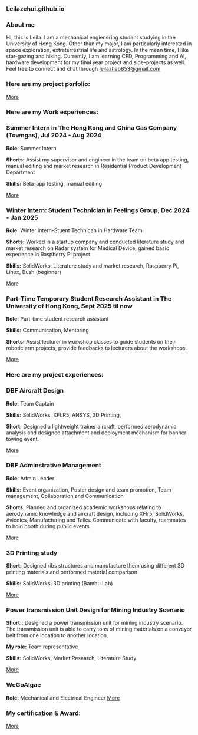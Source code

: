 ### Leilazehui.github.io

### About me

Hi, this is Leila. I am a mechanical engienering student studying in the University of Hong Kong. Other than my major, I am particularly interested in space exploration, extraterrestrial life and astrology. In the mean time, I like star-gazing and hiking. Currently, I am learning CFD, Programming and AI, hardware development for my final year project and side-projects as well. Feel free to connect and chat through leilazhao853@gmail.com
### Here are my project porfolio:

[More](https://github.com/Leilazehui/Leilazehui.github.io/blob/main/Assets/Project_porfolio_Zhao%20Zehui.pdf)

### Here are my Work experiences:
### Summer Intern in The Hong Kong and China Gas Company (Towngas), Jul 2024 - Aug 2024
**Role:** Summer Intern

**Shorts:** Assist my supervisor and engineer in the team on beta app testing, manual editing and market research in Residential Product Development Department

**Skills:** Beta-app testing, manual editing

[More](https://github.com/Leilazehui/Leilazehui.github.io/blob/main/Work/towngas_intern.md)


### Winter Intern: Student Technician in Feelings Group, Dec 2024 - Jan 2025 
**Role:** Winter intern-Stuent Technican in Hardware Team

**Shorts:** Worked in a startup company and conducted literature study and market research on Radar system for Medical Device, gained basic experience in Raspberry Pi project

**Skills:** SolidWorks, Literature study and market research, Raspberry Pi, Linux, Bush (beginner)

[More](https://github.com/Leilazehui/Leilazehui.github.io/blob/main/Work/Student_Technician_Feelings_Group.md)


### Part-Time Temporary Student Research Assistant in The University of Hong Kong, Sept 2025 til now
**Role:** Part-time student research assistant 

**Skills:** Communication, Mentoring

**Shorts:** Assist lecturer in workshop classes to guide students on their robotic arm projects, provide feedbacks to lecturers about the workshops. 

[More](https://github.com/Leilazehui/Leilazehui.github.io/blob/main/Work/SRA.md)

### Here are my project experiences:
### DBF Aircraft Design

**Role:** Team Captain

**Skills:** SolidWorks, XFLR5, ANSYS, 3D Printing, 

**Short:** Designed a lightweight trainer aircraft, performed aerodynamic analysis and designed attachment and deployment mechanism for banner towing event.

[More](https://github.com/Leilazehui/Leilazehui.github.io/blob/main/Project/DBF_AIAA)


### DBF Adminstrative Management

**Role:** Admin Leader

**Skills:** Event organization, Poster design and team promotion, Team management, Collaboration and Communication

**Shorts:** Planned and organized academic workshops relating to aerodynamic knowledge and aircraft design, including XFlr5, SolidWorks, Avionics, Manufacturing and Talks. Communicate with faculty, teammates to hold booth during public events. 

[More](https://github.com/Leilazehui/Leilazehui.github.io/blob/main/Project/DBF%20Educational_events.md)

### 3D Printing study

**Short:** Designed ribs structures and manufacture them using different 3D printing materials and performed material comparison

**Skills:** SolidWorks, 3D printing (Bambu Lab)

[More](https://github.com/Leilazehui/Leilazehui.github.io/blob/main/Project/3D_printing.md)

### Power transmission Unit Design for Mining Industry Scenario

**Short:**: Designed a power transmission unit for mining industry scenario. The transmission unit is able to carry tons of mining materials on a conveyor belt from one location to another location. 

**My role:** Team representative

**Skills:** SolidWorks, Market Research, Literature Study

[More](https://github.com/Leilazehui/Leilazehui.github.io/blob/main/Project/transmission_unit.md)

### WeGoAlgae

**Role:** Mechanical and Electrical Engineer
[More](https://github.com/Leilazehui/Leilazehui.github.io/blob/main/Project_%26_Competition/WeGoAlgae.md)

### My certification & Award:

[More](https://github.com/Leilazehui/Leilazehui.github.io/blob/main/Certification%20%26%20Membership.md)

